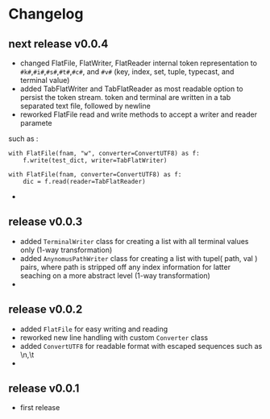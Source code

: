 
# Changelog

## next release v0.0.4

- changed FlatFile, FlatWriter, FlatReader internal token representation to `#k#`,`#i#`,`#s#`,`#t#`,`#c#`, and `#v#` 
 (key, index, set, tuple, typecast, and terminal value)
- added TabFlatWriter and TabFlatReader as most readable option to persist the token stream. 
 token and terminal are written in a tab separated text file, followed by newline
- reworked FlatFile read and write methods to accept a writer and reader paramete

such as :

    with FlatFile(fnam, "w", converter=ConvertUTF8) as f:
        f.write(test_dict, writer=TabFlatWriter)

    with FlatFile(fnam, converter=ConvertUTF8) as f:
        dic = f.read(reader=TabFlatReader)
-    


## release v0.0.3

- added `TerminalWriter` class for creating a list with all terminal values only (1-way transformation)
- added `AnynomusPathWriter` class for creating a list with tupel( path, val ) pairs, where path is stripped 
 off any index information for latter seaching on a more abstract level (1-way transformation)
- 


## release v0.0.2

- added `FlatFile` for easy writing and reading
- reworked new line handling with custom `Converter` class
- added `ConvertUTF8` for readable format with escaped sequences such as \n,\t
- 


## release v0.0.1

- first release
